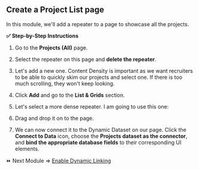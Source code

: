 ## Create a Project List page

In this module, we'll add a repeater to a page to showcase all the projects.

**:white_check_mark: Step-by-Step Instructions**

1. Go to the **Projects (All)** page.
2. Select the repeater on this page and **delete the repeater**.
3. Let's add a new one. Content Density is important as we want recruiters to be able to quickly skim our projects and select one. If there is too much scrolling, they won't keep looking.
4. Click **Add** and go to the **List & Grids** section.
5. Let's select a more dense repeater. I am going to use this one:

6. Drag and drop it on to the page.
7. We can now connect it to the Dynamic Dataset on our page. Click the **Connect to Data** icon, choose the **Projects dataset as the connector**, and **bind the appropriate database fields** to their corresponding UI elements.


:fast_forward: Next Module => [Enable Dynamic Linking](DYNAMIC_LINKS.md)
